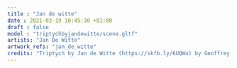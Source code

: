 ```yaml
---
title : "Jan de witte"
date : 2021-03-19 10:45:38 +01:00
draft : false
model : "triptychbyjandewitte/scene.gltf"
artists: "Jan De Witte"
artwork_refs: "jan_de_witte"
credits: "Triptych by Jan de Witte (https://skfb.ly/6UQWu) by Geoffrey Marchal is licensed under Creative Commons Attribution-NonCommercial (http://creativecommons.org/licenses/by-nc/4.0/)."
---
```

